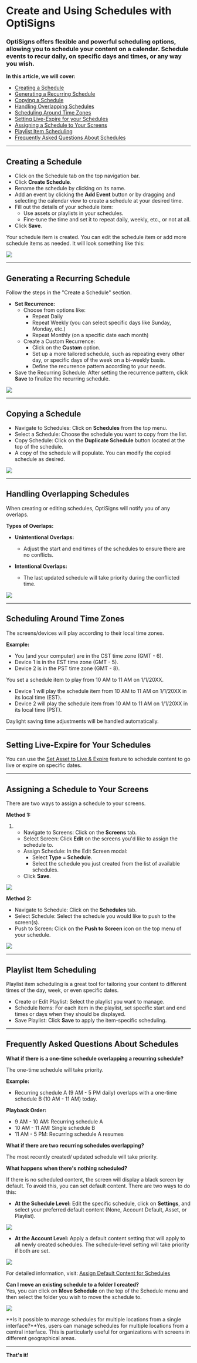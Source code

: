 # Create and Using Schedules with OptiSigns

### OptiSigns offers flexible and powerful scheduling options, allowing you to schedule your content on a calendar. Schedule events to recur daily, on specific days and times, or any way you wish.

**In this article, we will cover:**

* [Creating a Schedule](#Create)
* [Generating a Recurring Schedule](#Generate)
* [Copying a Schedule](#Copy)
* [Handling Overlapping Schedules](#Overlapping)
* [Scheduling Around Time Zones](#Time)
* [Setting Live-Expire for your Schedules](#Set)
* [Assigning a Schedule to Your Screens](#Assign)
* [Playlist Item Scheduling](#Playlist)
* [Frequently Asked Questions About Schedules](#Common)

---

## Creating a Schedule

* Click on the Schedule tab on the top navigation bar.
* Click **Create Schedule**.
* Rename the schedule by clicking on its name.
* Add an event by clicking the **Add Event** button or by dragging and selecting the calendar view to create a schedule at your desired time.
* Fill out the details of your schedule item:  
  + Use assets or playlists in your schedules.
  + Fine-tune the time and set it to repeat daily, weekly, etc., or not at all.
* Click **Save**.

Your schedule item is created. You can edit the schedule item or add more schedule items as needed. It will look something like this:

![](https://support.optisigns.com/hc/article_attachments/30102229437587)

---

## Generating a Recurring Schedule

Follow the steps in the "Create a Schedule" section.

* **Set Recurrence:**
  + Choose from options like:
    - Repeat Daily
    - Repeat Weekly (you can select specific days like Sunday, Monday, etc.)
    - Repeat Monthly (on a specific date each month)
  + Create a Custom Recurrence:
    - Click on the **Custom** option.
    - Set up a more tailored schedule, such as repeating every other day, or specific days of the week on a bi-weekly basis.
    - Define the recurrence pattern according to your needs.
* Save the Recurring Schedule: After setting the recurrence pattern, click **Save** to finalize the recurring schedule.

![](https://support.optisigns.com/hc/article_attachments/30102229446803)

---

## Copying a Schedule

* Navigate to Schedules: Click on **Schedules** from the top menu.
* Select a Schedule: Choose the schedule you want to copy from the list.
* Copy Schedule: Click on the **Duplicate Schedule** button located at the top of the schedule.
* A copy of the schedule will populate. You can modify the copied schedule as desired.

![](https://support.optisigns.com/hc/article_attachments/30102222641555)

---

## Handling Overlapping Schedules

When creating or editing schedules, OptiSigns will notify you of any overlaps.

**Types of Overlaps:**

* **Unintentional Overlaps:**

  + Adjust the start and end times of the schedules to ensure there are no conflicts.
* **Intentional Overlaps:**

  + The last updated schedule will take priority during the conflicted time.

![](https://support.optisigns.com/hc/article_attachments/30102222645139)

---

## Scheduling Around Time Zones

The screens/devices will play according to their local time zones.

**Example:**

* You (and your computer) are in the CST time zone (GMT - 6).
* Device 1 is in the EST time zone (GMT - 5).
* Device 2 is in the PST time zone (GMT - 8).

You set a schedule item to play from 10 AM to 11 AM on 1/1/20XX.

* Device 1 will play the schedule item from 10 AM to 11 AM on 1/1/20XX in its local time (EST).
* Device 2 will play the schedule item from 10 AM to 11 AM on 1/1/20XX in its local time (PST).

Daylight saving time adjustments will be handled automatically.

---

## Setting Live-Expire for Your Schedules

You can use the [Set Asset to Live & Expire](https://support.optisigns.com/hc/en-us/articles/360042736794) feature to schedule content to go live or expire on specific dates.

---

## Assigning a Schedule to Your Screens

There are two ways to assign a schedule to your screens.

**Method 1:**

1. * Navigate to Screens: Click on the **Screens** tab.
   * Select Screen: Click **Edit** on the screens you'd like to assign the schedule to.
   * Assign Schedule: In the Edit Screen modal:
     + Select **Type = Schedule**.
     + Select the schedule you just created from the list of available schedules.
   * Click **Save**.

![](https://support.optisigns.com/hc/article_attachments/30102229471891)

**Method 2:**

* Navigate to Schedule: Click on the **Schedules** tab.
* Select Schedule: Select the schedule you would like to push to the screen(s).
* Push to Screen: Click on the **Push to Screen** icon on the top menu of your schedule.

![](https://support.optisigns.com/hc/article_attachments/30102222658963)

---

## Playlist Item Scheduling

Playlist item scheduling is a great tool for tailoring your content to different times of the day, week, or even specific dates.

* Create or Edit Playlist: Select the playlist you want to manage.
* Schedule Items: For each item in the playlist, set specific start and end times or days when they should be displayed.
* Save Playlist: Click **Save** to apply the item-specific scheduling.

---

## Frequently Asked Questions About Schedules

**What if there is a one-time schedule overlapping a recurring schedule?**

The one-time schedule will take priority.

**Example:**

* Recurring schedule A (9 AM - 5 PM daily) overlaps with a one-time schedule B (10 AM - 11 AM) today.

**Playback Order:**

* 9 AM - 10 AM: Recurring schedule A
* 10 AM - 11 AM: Single schedule B
* 11 AM - 5 PM: Recurring schedule A resumes

**What if there are two recurring schedules overlapping?**

The most recently created/ updated schedule will take priority.

**What happens when there's nothing scheduled?**

If there is no scheduled content, the screen will display a black screen by default. To avoid this, you can set default content. There are two ways to do this:

* **At the Schedule Level:** Edit the specific schedule, click on **Settings**, and select your preferred default content (None, Account Default, Asset, or Playlist).

![](https://support.optisigns.com/hc/article_attachments/30102222667539)

* **At the Account Level:** Apply a default content setting that will apply to all newly created schedules. The schedule-level setting will take priority if both are set.

![](https://support.optisigns.com/hc/article_attachments/30102229493651)

For detailed information, visit: [Assign Default Content for Schedules](https://support.optisigns.com/hc/en-us/articles/360040943374)

**Can I move an existing schedule to a folder I created?**  
Yes, you can click on **Move Schedule** on the top of the Schedule menu and then select the folder you wish to move the schedule to.

![](https://support.optisigns.com/hc/article_attachments/30102222683027)

**Is it possible to manage schedules for multiple locations from a single interface?**Yes, users can manage schedules for multiple locations from a central interface. This is particularly useful for organizations with screens in different geographical areas.

---

**That's it!**